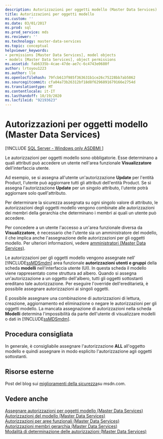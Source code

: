 ```yaml
---
description: Autorizzazioni per oggetti modello (Master Data Services)
title: Autorizzazioni per oggetti modello
ms.custom: ''
ms.date: 03/01/2017
ms.prod: sql
ms.prod_service: mds
ms.reviewer: ''
ms.technology: master-data-services
ms.topic: conceptual
helpviewer_keywords:
- permissions [Master Data Services], model objects
- models [Master Data Services], object permissions
ms.assetid: fab6335b-4cae-47de-ae7c-6c4743e0680f
author: lrtoyou1223
ms.author: lle
ms.openlocfilehash: 79fcb613f985f363631b1ce26c75228bb7ab5862
ms.sourcegitcommit: cfa04a73b26312bf18d8f6296891679166e2754d
ms.translationtype: MT
ms.contentlocale: it-IT
ms.lasthandoff: 10/19/2020
ms.locfileid: "92193623"
---
```

# <a name="model-object-permissions-master-data-services"></a>Autorizzazioni per oggetti modello (Master Data Services)

[!INCLUDE [SQL Server - Windows only ASDBMI  ](../includes/applies-to-version/sql-windows-only-asdbmi.md)]

  Le autorizzazioni per oggetti modello sono obbligatorie. Esse determinano a quali attributi può accedere un utente nell'area funzionale **Visualizzatore** dell'interfaccia utente.  
  
 Ad esempio, se si assegna all'utente un'autorizzazione **Update** per l'entità Product, l'utente può aggiornare tutti gli attributi dell'entità Product. Se si assegna l'autorizzazione **Update** per un singolo attributo, l'utente potrà aggiornare solo quell'attributo.  
  
 Per determinare la sicurezza assegnata su ogni singolo valore di attributo, le autorizzazioni degli oggetti modello vengono combinate alle autorizzazioni dei membri della gerarchia che determinano i membri ai quali un utente può accedere.  
  
 Per concedere a un utente l'accesso a un'area funzionale diversa da **Visualizzatore**, è necessario che l'utente sia un amministratore del modello, il che implica anche l'assegnazione delle autorizzazioni per gli oggetti modello. Per ulteriori informazioni, vedere [amministratori &#40;Master Data Services&#41;](../master-data-services/administrators-master-data-services.md).  
  
 Le autorizzazioni per gli oggetti modello vengono assegnate nell' [!INCLUDE[ssMDSmdm](../includes/ssmdsmdm-md.md)] area funzionale **autorizzazioni utenti e gruppi** della scheda **modelli** nell'interfaccia utente (UI). In questa scheda il modello viene rappresentato come struttura ad albero. Quando si assegna un'autorizzazione a un oggetto dell'albero, tutti gli oggetti sottostanti ereditano tale autorizzazione. Per eseguire l'override dell'ereditarietà, è possibile assegnare autorizzazioni ai singoli oggetti.  
  
 È possibile assegnare una combinazione di autorizzazioni di lettura, creazione, aggiornamento ed eliminazione o negare le autorizzazioni per gli oggetti modello. La mancata assegnazione di autorizzazioni nella scheda **Modelli** determina l'impossibilità da parte dell'utente di visualizzare modelli o dati in [!INCLUDE[ssMDSmdm](../includes/ssmdsmdm-md.md)].  
  
## <a name="best-practice"></a>Procedura consigliata  
 In generale, è consigliabile assegnare l'autorizzazione **ALL** all'oggetto modello e quindi assegnare in modo esplicito l'autorizzazione agli oggetti sottostanti.  
  
## <a name="external-resources"></a>Risorse esterne  
 Post del blog sui [miglioramenti della sicurezza](/archive/blogs/e7/improvements-to-autoplay)su msdn.com.  
  
## <a name="see-also"></a>Vedere anche  
 [Assegnare autorizzazioni per oggetti modello &#40;Master Data Services&#41;](../master-data-services/assign-model-object-permissions-master-data-services.md)   
 [Autorizzazioni del modello &#40;Master Data Services&#41;](../master-data-services/model-permissions-master-data-services.md)   
 [Autorizzazioni per aree funzionali &#40;Master Data Services&#41;](../master-data-services/functional-area-permissions-master-data-services.md)   
 [Autorizzazioni membri gerarchia &#40;Master Data Services&#41;](../master-data-services/hierarchy-member-permissions-master-data-services.md)   
 [Modalità di determinazione delle autorizzazioni &#40;Master Data Services&#41;](../master-data-services/how-permissions-are-determined-master-data-services.md)  
  
